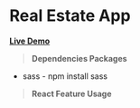 # Real Estate App

**[Live Demo](https://main--e-commerce1-cs.netlify.app/)**


> ****Dependencies Packages****
- sass - npm install sass

 > ****React Feature Usage****

